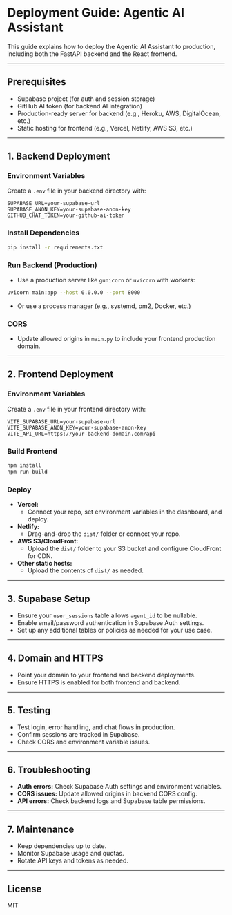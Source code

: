 # Deployment Guide: Agentic AI Assistant

This guide explains how to deploy the Agentic AI Assistant to production, including both the FastAPI backend and the React frontend.

---

## Prerequisites
- Supabase project (for auth and session storage)
- GitHub AI token (for backend AI integration)
- Production-ready server for backend (e.g., Heroku, AWS, DigitalOcean, etc.)
- Static hosting for frontend (e.g., Vercel, Netlify, AWS S3, etc.)

---

## 1. Backend Deployment

### Environment Variables
Create a `.env` file in your backend directory with:
```
SUPABASE_URL=your-supabase-url
SUPABASE_ANON_KEY=your-supabase-anon-key
GITHUB_CHAT_TOKEN=your-github-ai-token
```

### Install Dependencies
```bash
pip install -r requirements.txt
```

### Run Backend (Production)
- Use a production server like `gunicorn` or `uvicorn` with workers:
```bash
uvicorn main:app --host 0.0.0.0 --port 8000
```
- Or use a process manager (e.g., systemd, pm2, Docker, etc.)

### CORS
- Update allowed origins in `main.py` to include your frontend production domain.

---

## 2. Frontend Deployment

### Environment Variables
Create a `.env` file in your frontend directory with:
```
VITE_SUPABASE_URL=your-supabase-url
VITE_SUPABASE_ANON_KEY=your-supabase-anon-key
VITE_API_URL=https://your-backend-domain.com/api
```

### Build Frontend
```bash
npm install
npm run build
```

### Deploy
- **Vercel:**
  - Connect your repo, set environment variables in the dashboard, and deploy.
- **Netlify:**
  - Drag-and-drop the `dist/` folder or connect your repo.
- **AWS S3/CloudFront:**
  - Upload the `dist/` folder to your S3 bucket and configure CloudFront for CDN.
- **Other static hosts:**
  - Upload the contents of `dist/` as needed.

---

## 3. Supabase Setup
- Ensure your `user_sessions` table allows `agent_id` to be nullable.
- Enable email/password authentication in Supabase Auth settings.
- Set up any additional tables or policies as needed for your use case.

---

## 4. Domain and HTTPS
- Point your domain to your frontend and backend deployments.
- Ensure HTTPS is enabled for both frontend and backend.

---

## 5. Testing
- Test login, error handling, and chat flows in production.
- Confirm sessions are tracked in Supabase.
- Check CORS and environment variable issues.

---

## 6. Troubleshooting
- **Auth errors:** Check Supabase Auth settings and environment variables.
- **CORS issues:** Update allowed origins in backend CORS config.
- **API errors:** Check backend logs and Supabase table permissions.

---

## 7. Maintenance
- Keep dependencies up to date.
- Monitor Supabase usage and quotas.
- Rotate API keys and tokens as needed.

---

## License
MIT 